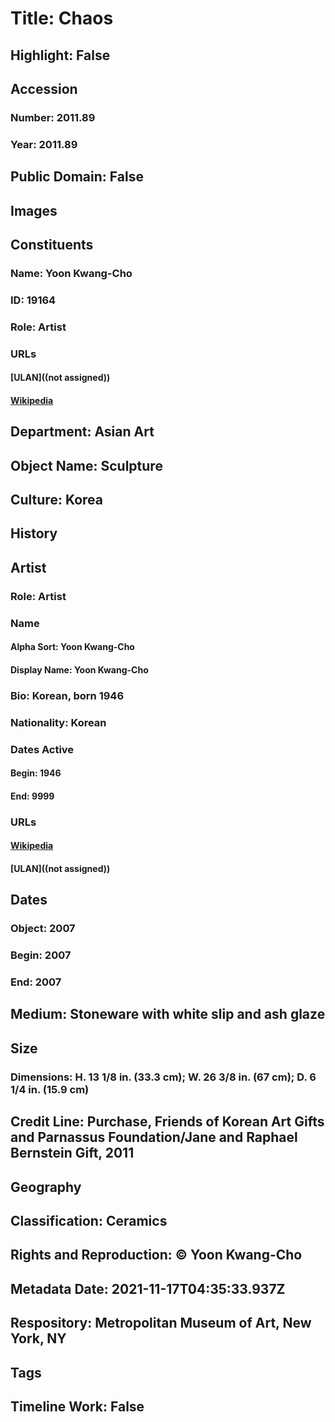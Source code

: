 # Title: Chaos
## Highlight: False
## Accession
### Number: 2011.89
### Year: 2011.89
## Public Domain: False
## Images
## Constituents
### Name: Yoon Kwang-Cho
### ID: 19164
### Role: Artist
### URLs
#### [ULAN]((not assigned))
#### [Wikipedia](https://www.wikidata.org/wiki/Q8055196)
## Department: Asian Art
## Object Name: Sculpture
## Culture: Korea
## History
## Artist
### Role: Artist
### Name
#### Alpha Sort: Yoon Kwang-Cho
#### Display Name: Yoon Kwang-Cho
### Bio: Korean, born 1946
### Nationality: Korean
### Dates Active
#### Begin: 1946
#### End: 9999
### URLs
#### [Wikipedia](https://www.wikidata.org/wiki/Q8055196)
#### [ULAN]((not assigned))
## Dates
### Object: 2007
### Begin: 2007
### End: 2007
## Medium: Stoneware with white slip and ash glaze
## Size
### Dimensions: H. 13 1/8 in. (33.3 cm); W. 26 3/8 in. (67 cm); D. 6 1/4 in. (15.9 cm)
## Credit Line: Purchase, Friends of Korean Art Gifts and Parnassus Foundation/Jane and Raphael Bernstein Gift, 2011
## Geography
## Classification: Ceramics
## Rights and Reproduction: © Yoon Kwang-Cho
## Metadata Date: 2021-11-17T04:35:33.937Z
## Respository: Metropolitan Museum of Art, New York, NY
## Tags
## Timeline Work: False